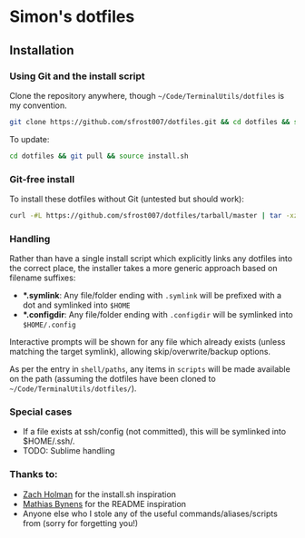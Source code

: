# Simon's dotfiles

## Installation

### Using Git and the install script

Clone the repository anywhere, though `~/Code/TerminalUtils/dotfiles` is my convention.

```bash
git clone https://github.com/sfrost007/dotfiles.git && cd dotfiles && source install.sh
```

To update:

```bash
cd dotfiles && git pull && source install.sh
```

### Git-free install

To install these dotfiles without Git (untested but should work):

```bash
curl -#L https://github.com/sfrost007/dotfiles/tarball/master | tar -xzv --strip-components 1 --exclude={README.md} && cd dotfiles && source install.sh
```

### Handling

Rather than have a single install script which explicitly links any dotfiles into the correct place, the installer takes a more generic approach based on filename suffixes:

* **\*.symlink**: Any file/folder ending with `.symlink` will be prefixed with a dot and symlinked into `$HOME`
* **\*.configdir**: Any file/folder ending with `.configdir` will be symlinked into `$HOME/.config`

Interactive prompts will be shown for any file which already exists (unless matching the target symlink), allowing skip/overwrite/backup options.

As per the entry in `shell/paths`, any items in `scripts` will be made available on the path (assuming the dotfiles have been cloned to `~/Code/TerminalUtils/dotfiles/`).


### Special cases

* If a file exists at ssh/config (not committed), this will be symlinked into $HOME/.ssh/.
* TODO: Sublime handling


### Thanks to:

* [Zach Holman](https://github.com/holman/dotfiles) for the install.sh inspiration
* [Mathias Bynens](http://github.com/mathiasbynens/dotfiles) for the README inspiration
* Anyone else who I stole any of the useful commands/aliases/scripts from (sorry for forgetting you!)
